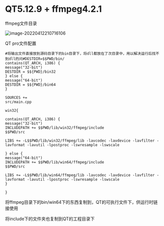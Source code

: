 # QT5.12.9 + ffmpeg4.2.1

ffmpeg文件目录

![image-20220412210716106](C:\Users\marine0401\AppData\Roaming\Typora\typora-user-images\image-20220412210716106.png)

QT pro文件配置

```
#将输出文件直接放到源码目录下的bin目录下，将dll都放在了次目录中，用以解决运行后找不到dll的问#DESTDIR=$$PWD/bin/
contains(QT_ARCH, i386) {
message("32-bit")
DESTDIR = $${PWD}/bin32
} else {
message("64-bit")
DESTDIR = $${PWD}/bin64
}
 
SOURCES +=
src/main.cpp
 
win32{
 
contains(QT_ARCH, i386) {
message("32-bit")
INCLUDEPATH += $$PWD/lib/win32/ffmpeg/include
$$PWD/src
 
LIBS += -L$$PWD/lib/win32/ffmpeg/lib -lavcodec -lavdevice -lavfilter -lavformat -lavutil -lpostproc -lswresample -lswscale
 
} else {
message("64-bit")
INCLUDEPATH += $$PWD/lib/win64/ffmpeg/include
$$PWD/src
 
LIBS += -L$$PWD/lib/win64/ffmpeg/lib -lavcodec -lavdevice -lavfilter -lavformat -lavutil -lpostproc -lswresample -lswscale
}
 
}
```



将ffmpeg目录下的bin/win64下的东西复制到，QT的可执行文件下，供运行时链接使用





将include下的文件夹也复制到QT的工程目录下